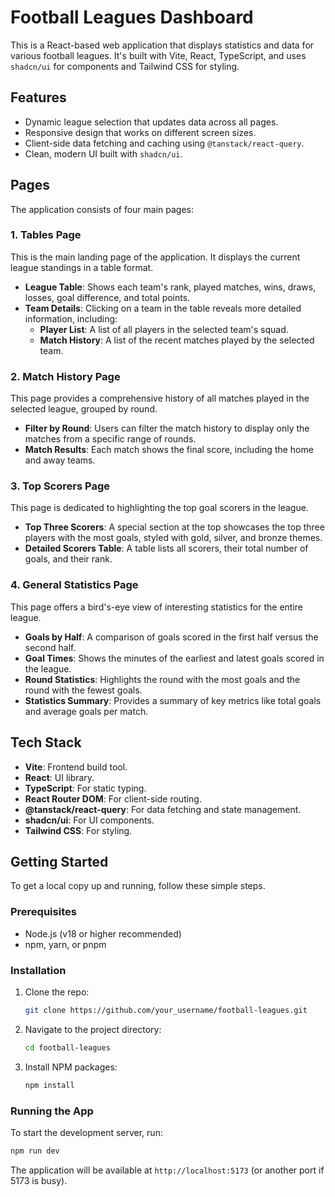 # Football Leagues Dashboard

This is a React-based web application that displays statistics and data for various football leagues. It's built with Vite, React, TypeScript, and uses `shadcn/ui` for components and Tailwind CSS for styling.

## Features

-   Dynamic league selection that updates data across all pages.
-   Responsive design that works on different screen sizes.
-   Client-side data fetching and caching using `@tanstack/react-query`.
-   Clean, modern UI built with `shadcn/ui`.

## Pages

The application consists of four main pages:

### 1. Tables Page

This is the main landing page of the application. It displays the current league standings in a table format.

-   **League Table**: Shows each team's rank, played matches, wins, draws, losses, goal difference, and total points.
-   **Team Details**: Clicking on a team in the table reveals more detailed information, including:
    -   **Player List**: A list of all players in the selected team's squad.
    -   **Match History**: A list of the recent matches played by the selected team.

### 2. Match History Page

This page provides a comprehensive history of all matches played in the selected league, grouped by round.

-   **Filter by Round**: Users can filter the match history to display only the matches from a specific range of rounds.
-   **Match Results**: Each match shows the final score, including the home and away teams.

### 3. Top Scorers Page

This page is dedicated to highlighting the top goal scorers in the league.

-   **Top Three Scorers**: A special section at the top showcases the top three players with the most goals, styled with gold, silver, and bronze themes.
-   **Detailed Scorers Table**: A table lists all scorers, their total number of goals, and their rank.

### 4. General Statistics Page

This page offers a bird's-eye view of interesting statistics for the entire league.

-   **Goals by Half**: A comparison of goals scored in the first half versus the second half.
-   **Goal Times**: Shows the minutes of the earliest and latest goals scored in the league.
-   **Round Statistics**: Highlights the round with the most goals and the round with the fewest goals.
-   **Statistics Summary**: Provides a summary of key metrics like total goals and average goals per match.

## Tech Stack

-   **Vite**: Frontend build tool.
-   **React**: UI library.
-   **TypeScript**: For static typing.
-   **React Router DOM**: For client-side routing.
-   **@tanstack/react-query**: For data fetching and state management.
-   **shadcn/ui**: For UI components.
-   **Tailwind CSS**: For styling.

## Getting Started

To get a local copy up and running, follow these simple steps.

### Prerequisites

-   Node.js (v18 or higher recommended)
-   npm, yarn, or pnpm

### Installation

1.  Clone the repo:
    ```sh
    git clone https://github.com/your_username/football-leagues.git
    ```
2.  Navigate to the project directory:
    ```sh
    cd football-leagues
    ```
3.  Install NPM packages:
    ```sh
    npm install
    ```

### Running the App

To start the development server, run:

```sh
npm run dev
```

The application will be available at `http://localhost:5173` (or another port if 5173 is busy).
